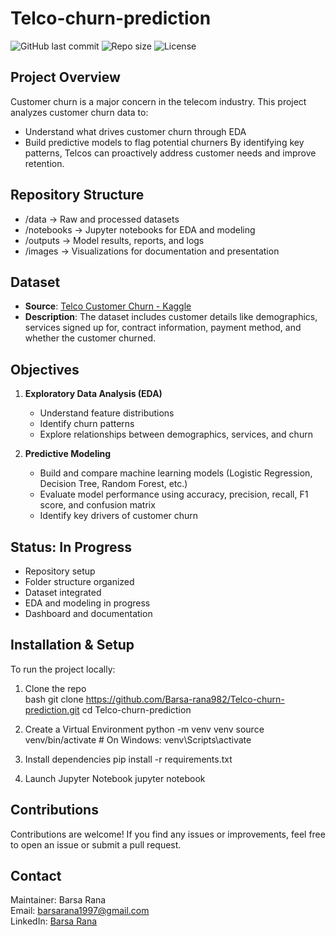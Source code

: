 # Telco-churn-prediction
![GitHub last commit](https://img.shields.io/github/last-commit/Barsa-rana982/Telco-churn-prediction)
![Repo size](https://img.shields.io/github/repo-size/Barsa-rana982/Telco-churn-prediction)
![License](https://img.shields.io/badge/license-MIT-blue.svg)

## Project Overview

Customer churn is a major concern in the telecom industry. This project analyzes customer churn data to:
- Understand what drives customer churn through EDA
- Build predictive models to flag potential churners
By identifying key patterns, Telcos can proactively address customer needs and improve retention.

## Repository Structure
- /data → Raw and processed datasets
- /notebooks → Jupyter notebooks for EDA and modeling
- /outputs → Model results, reports, and logs
- /images → Visualizations for documentation and presentation


## Dataset
- **Source**: [Telco Customer Churn - Kaggle](https://www.kaggle.com/datasets/blastchar/telco-customer-churn)
- **Description**: The dataset includes customer details like demographics, services signed up for, contract information, payment method, and whether the customer churned.

## Objectives

1. **Exploratory Data Analysis (EDA)**
   - Understand feature distributions
   - Identify churn patterns
   - Explore relationships between demographics, services, and churn

2. **Predictive Modeling**
   - Build and compare machine learning models (Logistic Regression, Decision Tree, Random Forest, etc.)
   - Evaluate model performance using accuracy, precision, recall, F1 score, and confusion matrix
   - Identify key drivers of customer churn


## Status: In Progress

-  Repository setup
-  Folder structure organized
-  Dataset integrated
-  EDA and modeling in progress
-  Dashboard and documentation

## Installation & Setup

To run the project locally:

1. Clone the repo  
bash
git clone https://github.com/Barsa-rana982/Telco-churn-prediction.git
cd Telco-churn-prediction

2. Create a Virtual Environment
python -m venv venv
source venv/bin/activate  # On Windows: venv\Scripts\activate

3. Install dependencies
pip install -r requirements.txt

4. Launch Jupyter Notebook
jupyter notebook

## Contributions

Contributions are welcome! If you find any issues or improvements, feel free to open an issue or submit a pull request.


## Contact

Maintainer: Barsa Rana  
Email: barsarana1997@gmail.com  
LinkedIn: [Barsa Rana](https://www.linkedin.com/in/barsa-rana/)

